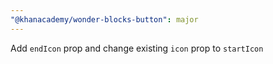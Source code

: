 ```yaml
---
"@khanacademy/wonder-blocks-button": major
---
```


Add `endIcon` prop and change existing `icon` prop to `startIcon`
